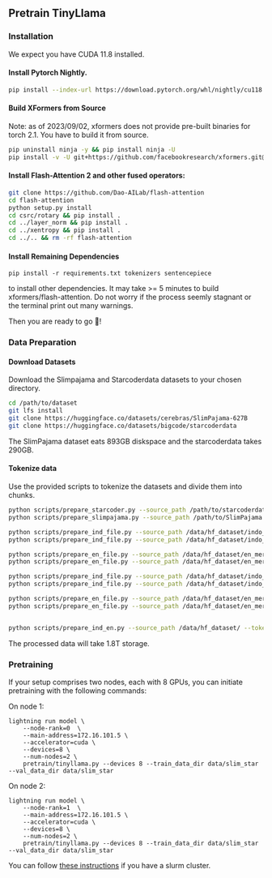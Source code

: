 ## Pretrain TinyLlama

### Installation
We expect you have CUDA 11.8 installed.
#### Install Pytorch Nightly.
```bash
pip install --index-url https://download.pytorch.org/whl/nightly/cu118 --pre 'torch>=2.1.0dev'
```
#### Build XFormers from Source
Note: as of 2023/09/02, xformers does not provide pre-built binaries for torch 2.1. You have to build it from source.
```bash
pip uninstall ninja -y && pip install ninja -U
pip install -v -U git+https://github.com/facebookresearch/xformers.git@main#egg=xformers
```


#### Install Flash-Attention 2 and other fused operators:
```bash
git clone https://github.com/Dao-AILab/flash-attention
cd flash-attention
python setup.py install
cd csrc/rotary && pip install .
cd ../layer_norm && pip install .
cd ../xentropy && pip install .
cd ../.. && rm -rf flash-attention
```
#### Install Remaining Dependencies
```
pip install -r requirements.txt tokenizers sentencepiece
```
to install other dependencies.
It may take >= 5 minutes to build xformers/flash-attention. Do not worry if the process seemly stagnant or the terminal print out many warnings.

Then you are ready to go 🎉!

### Data Preparation

#### Download Datasets
Download the Slimpajama and Starcoderdata datasets to your chosen directory.
```bash
cd /path/to/dataset
git lfs install
git clone https://huggingface.co/datasets/cerebras/SlimPajama-627B
git clone https://huggingface.co/datasets/bigcode/starcoderdata
```
The SlimPajama dataset eats 893GB diskspace and the starcoderdata takes 290GB.

#### Tokenize data
Use the provided scripts to tokenize the datasets and divide them into chunks.
```bash
python scripts/prepare_starcoder.py --source_path /path/to/starcoderdata/ --tokenizer_path data/llama --destination_path data/slim_star_combined --split train --percentage 1.0
python scripts/prepare_slimpajama.py --source_path /path/to/SlimPajama --tokenizer_path data/llama  --destination_path data/slim_star_combined --split validation --percentage 1.0

python scripts/prepare_ind_file.py --source_path /data/hf_dataset/indo_culurax --tokenizer_path data/llama --destination_path /data/tinyllama_dataset --split train --percentage 1.0
python scripts/prepare_ind_file.py --source_path /data/hf_dataset/indo_culurax --tokenizer_path data/llama --destination_path /data/tinyllama_dataset --split valid --percentage 1.0

python scripts/prepare_en_file.py --source_path /data/hf_dataset/en_merge_sample --tokenizer_path data/llama --destination_path /data/tinyllama_dataset --split train --percentage 1.0
python scripts/prepare_en_file.py --source_path /data/hf_dataset/en_merge_sample --tokenizer_path data/llama --destination_path /data/tinyllama_dataset --split valid --percentage 1.0

python scripts/prepare_ind_file.py --source_path /data/hf_dataset/indo_culurax --tokenizer_path data/madlad_400 --destination_path /data/tinyllama_madlad_dataset --split train --percentage 1.0
python scripts/prepare_ind_file.py --source_path /data/hf_dataset/indo_culurax --tokenizer_path data/madlad_400 --destination_path /data/tinyllama_madlad_dataset --split valid --percentage 1.0

python scripts/prepare_en_file.py --source_path /data/hf_dataset/en_merge_sample --tokenizer_path data/madlad_400 --destination_path /data/tinyllama_madlad_dataset --split train --percentage 1.0
python scripts/prepare_en_file.py --source_path /data/hf_dataset/en_merge_sample --tokenizer_path data/madlad_400 --destination_path /data/tinyllama_madlad_dataset --split valid --percentage 1.0


python scripts/prepare_ind_en.py --source_path /data/hf_dataset/ --tokenizer_path data/madlad_400 --destination_path /data/tinyllama_madlad_dataset

```
The processed data will take 1.8T storage.

### Pretraining
If your setup comprises two nodes, each with 8 GPUs, you can initiate pretraining with the following commands:

On node 1:
```
lightning run model \
    --node-rank=0  \
    --main-address=172.16.101.5 \
    --accelerator=cuda \
    --devices=8 \
    --num-nodes=2 \
    pretrain/tinyllama.py --devices 8 --train_data_dir data/slim_star  --val_data_dir data/slim_star
```
On node 2:
```
lightning run model \
    --node-rank=1  \
    --main-address=172.16.101.5 \
    --accelerator=cuda \
    --devices=8 \
    --num-nodes=2 \
    pretrain/tinyllama.py --devices 8 --train_data_dir data/slim_star   --val_data_dir data/slim_star
```
You can follow [these instructions](https://lightning.ai/docs/fabric/stable/guide/multi_node/slurm.html) if you have a slurm cluster.

